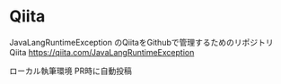 # Qiita
JavaLangRuntimeException のQiitaをGithubで管理するためのリポジトリ
Qiita
https://qiita.com/JavaLangRuntimeException

ローカル執筆環境
PR時に自動投稿

